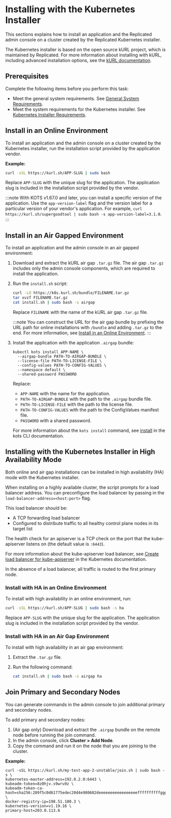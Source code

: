# Installing with the Kubernetes Installer

This sections explains how to install an application and the Replicated admin console on a cluster created by the Replicated Kubernetes installer.

The Kubernetes installer is based on the open source kURL project, which is maintained by Replicated. For more information about installing with kURL, including advanced installation options, see the [kURL documentation](https://kurl.sh/docs/introduction/).

## Prerequisites

Complete the following items before you perform this task:

- Meet the general system requirements. See [General System Requirements](installing-general-requirements).
- Meet the system requirements for the Kubernetes installer. See [Kubernetes Installer Requirements](installing-embedded-cluster-requirements).

## Install in an Online Environment

To install an application and the admin console on a cluster created by the Kubernetes installer, run the installation script provided by the application vendor.

**Example:**

```bash
curl -sSL https://kurl.sh/APP-SLUG | sudo bash
```
Replace `APP-SLUG` with the unique slug for the application. The application slug is included in the installation script provided by the vendor.

:::note
With KOTS v1.67.0 and later, you can install a specific version of the application. Use the `app-version-label` flag and the version label for a particular version of your vendor's application. For example, `curl https://kurl.sh/supergoodtool | sudo bash -s app-version-label=3.1.0`.
:::

## Install in an Air Gapped Environment

To install an application and the admin console in an air gapped environment:

1. Download and extract the kURL air gap `.tar.gz` file. The air gap `.tar.gz` includes only the admin console components, which are required to install the application.
1. Run the `install.sh` script:

    ```bash
    curl -LO https://k8s.kurl.sh/bundle/FILENAME.tar.gz
    tar xvzf FILENAME.tar.gz
    cat install.sh | sudo bash -s airgap
    ```

    Replace `FILENAME` with the name of the kURL air gap `.tar.gz` file.

    :::note
    You can construct the URL for the air gap bundle by prefixing the URL path for online installations with `/bundle` and adding `.tar.gz` to the end. For more information, see [Install in an Online Environment](#install-in-an-online-environment).
    :::

1. Install the application with the application `.airgap` bundle:

    ```
    kubectl kots install APP-NAME \
      --airgap-bundle PATH-TO-AIRGAP-BUNDLE \
      --license-file PATH-TO-LICENSE-FILE \
      --config-values PATH-TO-CONFIG-VALUES \
      --namespace default \
      --shared-password PASSWORD
    ```
    Replace:
    * `APP-NAME` with the name for the application.
    * `PATH-TO-AIRGAP-BUNDLE` with the path to the `.airgap` bundle file.
    * `PATH-TO-LICENSE-FILE` with the path to the license file.
    * `PATH-TO-CONFIG-VALUES` with the path to the ConfigValues manifest file.
    * `PASSWORD` with a shared password.

    For more information about the `kots install` command, see [install](../reference/kots-cli-install) in the kots CLI documentation.

## Installing with the Kubernetes Installer in High Availability Mode

Both online and air gap installations can be installed in high availability (HA) mode with the Kubernetes installer.

When installing on a highly available cluster, the script prompts for a load balancer address.
You can preconfigure the load balancer by passing in the `load-balancer-address=<host:port>` flag.

This load balancer should be:
- A TCP forwarding load balancer
- Configured to distribute traffic to all healthy control plane nodes in its target list

The health check for an apiserver is a TCP check on the port that the kube-apiserver listens on (the default value is `:6443`).

For more information about the kube-apiserver load balancer, see [Create load balancer for kube-apiserver](https://kubernetes.io/docs/setup/independent/high-availability/#create-load-balancer-for-kube-apiserver) in the Kubernetes documentation.

In the absence of a load balancer, all traffic is routed to the first primary node.

### Install with HA in an Online Environment

To install with high availability in an online environment, run:

```bash
curl -sSL https://kurl.sh/APP-SLUG | sudo bash -s ha
```
Replace `APP-SLUG` with the unique slug for the application. The application slug is included in the installation script provided by the vendor.

### Install with HA in an Air Gap Environment

To install with high availability in an air gap environment:

1. Extract the `.tar.gz` file.

1. Run the following command:

    ```bash
    cat install.sh | sudo bash -s airgap ha
    ```

## Join Primary and Secondary Nodes

You can generate commands in the admin console to join additional primary and secondary nodes.

To add primary and secondary nodes:

1. (Air gap only) Download and extract the `.airgap` bundle on the remote node before running the join command.
1. In the admin console, click **Cluster > Add Node**.
1. Copy the command and run it on the node that you are joining to the cluster.

  **Example:**

  ```
  curl -sSL https://kurl.sh/my-test-app-2-unstable/join.sh | sudo bash -s \
  kubernetes-master-address=192.0.2.0:6443 \
  kubeadm-token=8z0hjv.s9wru9z \
  kubeadm-token-ca-hash=sha256:289f5c0d61775edec20d4e980602deeeeeeeeeeeeeeeeeffffffffffggggggg \
  docker-registry-ip=198.51.100.3 \
  kubernetes-version=v1.19.16 \
  primary-host=203.0.113.6
  ```
